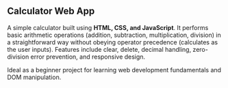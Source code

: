 ## Calculator Web App

A simple calculator built using **HTML, CSS, and JavaScript**.
It performs basic arithmetic operations (addition, subtraction, multiplication, division) in a straightforward way without obeying operator precedence (calculates as the user inputs).
Features include clear, delete, decimal handling, zero-division error prevention, and responsive design.

Ideal as a beginner project for learning web development fundamentals and DOM manipulation.